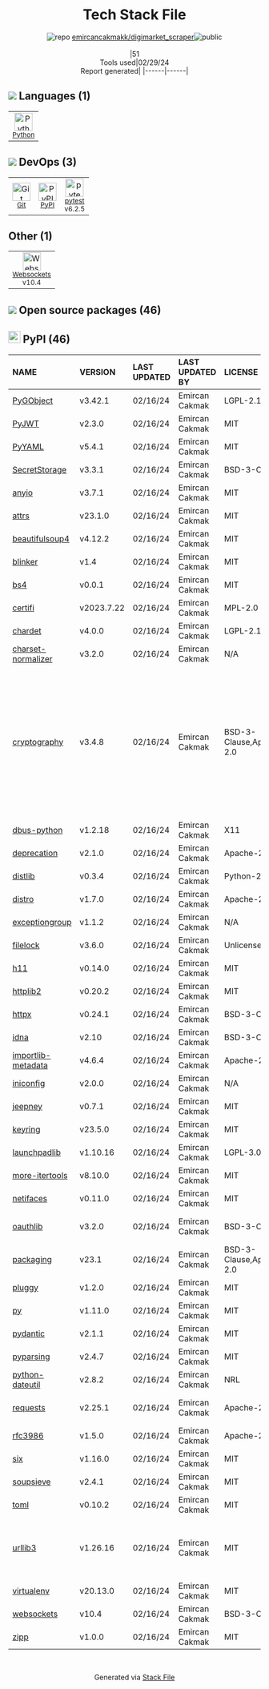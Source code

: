 <!--
&lt;--- Readme.md Snippet without images Start ---&gt;
## Tech Stack
emircancakmakk/digimarket_scraper is built on the following main stack:

- [Python](https://www.python.org) – Languages
- [pytest](http://pytest.org/latest/) – Testing Frameworks

Full tech stack [here](/techstack.md)

&lt;--- Readme.md Snippet without images End ---&gt;

&lt;--- Readme.md Snippet with images Start ---&gt;
## Tech Stack
emircancakmakk/digimarket_scraper is built on the following main stack:

- <img width='25' height='25' src='https://img.stackshare.io/service/993/pUBY5pVj.png' alt='Python'/> [Python](https://www.python.org) – Languages
- <img width='25' height='25' src='https://img.stackshare.io/service/4586/Lu99Qe0Z_400x400.png' alt='pytest'/> [pytest](http://pytest.org/latest/) – Testing Frameworks

Full tech stack [here](/techstack.md)

&lt;--- Readme.md Snippet with images End ---&gt;
-->
<div align="center">

# Tech Stack File
![](https://img.stackshare.io/repo.svg "repo") [emircancakmakk/digimarket_scraper](https://github.com/emircancakmakk/digimarket_scraper)![](https://img.stackshare.io/public_badge.svg "public")
<br/><br/>
|51<br/>Tools used|02/29/24 <br/>Report generated|
|------|------|
</div>

## <img src='https://img.stackshare.io/languages.svg'/> Languages (1)
<table><tr>
  <td align='center'>
  <img width='36' height='36' src='https://img.stackshare.io/service/993/pUBY5pVj.png' alt='Python'>
  <br>
  <sub><a href="https://www.python.org">Python</a></sub>
  <br>
  <sub></sub>
</td>

</tr>
</table>

## <img src='https://img.stackshare.io/devops.svg'/> DevOps (3)
<table><tr>
  <td align='center'>
  <img width='36' height='36' src='https://img.stackshare.io/service/1046/git.png' alt='Git'>
  <br>
  <sub><a href="http://git-scm.com/">Git</a></sub>
  <br>
  <sub></sub>
</td>

<td align='center'>
  <img width='36' height='36' src='https://img.stackshare.io/service/12572/-RIWgodF_400x400.jpg' alt='PyPI'>
  <br>
  <sub><a href="https://pypi.org/">PyPI</a></sub>
  <br>
  <sub></sub>
</td>

<td align='center'>
  <img width='36' height='36' src='https://img.stackshare.io/service/4586/Lu99Qe0Z_400x400.png' alt='pytest'>
  <br>
  <sub><a href="http://pytest.org/latest/">pytest</a></sub>
  <br>
  <sub>v6.2.5</sub>
</td>

</tr>
</table>

## Other (1)
<table><tr>
  <td align='center'>
  <img width='36' height='36' src='https://img.stackshare.io/service/4220/LNPwoiWi_400x400.jpg' alt='Websockets'>
  <br>
  <sub><a href="https://developer.mozilla.org/en-US/docs/Web/API/WebSockets_API">Websockets</a></sub>
  <br>
  <sub>v10.4</sub>
</td>

</tr>
</table>


## <img src='https://img.stackshare.io/group.svg' /> Open source packages (46)</h2>

## <img width='24' height='24' src='https://img.stackshare.io/service/12572/-RIWgodF_400x400.jpg'/> PyPI (46)

|NAME|VERSION|LAST UPDATED|LAST UPDATED BY|LICENSE|VULNERABILITIES|
|:------|:------|:------|:------|:------|:------|
|[PyGObject](https://pypi.org/project/PyGObject)|v3.42.1|02/16/24|Emircan Cakmak |LGPL-2.1+|N/A|
|[PyJWT](https://pypi.org/project/PyJWT)|v2.3.0|02/16/24|Emircan Cakmak |MIT|N/A|
|[PyYAML](https://pypi.org/project/PyYAML)|v5.4.1|02/16/24|Emircan Cakmak |MIT|N/A|
|[SecretStorage](https://pypi.org/project/SecretStorage)|v3.3.1|02/16/24|Emircan Cakmak |BSD-3-Clause|N/A|
|[anyio](https://pypi.org/project/anyio)|v3.7.1|02/16/24|Emircan Cakmak |MIT|N/A|
|[attrs](https://pypi.org/project/attrs)|v23.1.0|02/16/24|Emircan Cakmak |MIT|N/A|
|[beautifulsoup4](https://pypi.org/project/beautifulsoup4)|v4.12.2|02/16/24|Emircan Cakmak |MIT|N/A|
|[blinker](https://pypi.org/project/blinker)|v1.4|02/16/24|Emircan Cakmak |MIT|N/A|
|[bs4](https://pypi.org/project/bs4)|v0.0.1|02/16/24|Emircan Cakmak |MIT|N/A|
|[certifi](https://pypi.org/project/certifi)|v2023.7.22|02/16/24|Emircan Cakmak |MPL-2.0|N/A|
|[chardet](https://pypi.org/project/chardet)|v4.0.0|02/16/24|Emircan Cakmak |LGPL-2.1|N/A|
|[charset-normalizer](https://pypi.org/project/charset-normalizer)|v3.2.0|02/16/24|Emircan Cakmak |N/A|N/A|
|[cryptography](https://pypi.org/project/cryptography)|v3.4.8|02/16/24|Emircan Cakmak |BSD-3-Clause,Apache-2.0|[CVE-2023-0286](https://github.com/advisories/GHSA-x4qr-2fvf-3mr5) (High)<br/>[CVE-2023-50782](https://github.com/advisories/GHSA-3ww4-gg4f-jr7f) (High)<br/>[CVE-2023-49083](https://github.com/advisories/GHSA-jfhm-5ghh-2f97) (Moderate)<br/>[CVE-2023-23931](https://github.com/advisories/GHSA-w7pp-m8wf-vj6r) (Moderate)<br/>[CVE-2024-0727](https://github.com/advisories/GHSA-9v9h-cgj8-h64p) (Moderate)<br/>[](https://github.com/advisories/GHSA-v8gr-m533-ghj9) (Low)<br/>[](https://github.com/advisories/GHSA-5cpq-8wj7-hf2v) (Low)<br/>[](https://github.com/advisories/GHSA-jm77-qphf-c4w8) (Low)|
|[dbus-python](https://pypi.org/project/dbus-python)|v1.2.18|02/16/24|Emircan Cakmak |X11|N/A|
|[deprecation](https://pypi.org/project/deprecation)|v2.1.0|02/16/24|Emircan Cakmak |Apache-2.0|N/A|
|[distlib](https://pypi.org/project/distlib)|v0.3.4|02/16/24|Emircan Cakmak |Python-2.0|N/A|
|[distro](https://pypi.org/project/distro)|v1.7.0|02/16/24|Emircan Cakmak |Apache-2.0|N/A|
|[exceptiongroup](https://pypi.org/project/exceptiongroup)|v1.1.2|02/16/24|Emircan Cakmak |N/A|N/A|
|[filelock](https://pypi.org/project/filelock)|v3.6.0|02/16/24|Emircan Cakmak |Unlicense|N/A|
|[h11](https://pypi.org/project/h11)|v0.14.0|02/16/24|Emircan Cakmak |MIT|N/A|
|[httplib2](https://pypi.org/project/httplib2)|v0.20.2|02/16/24|Emircan Cakmak |MIT|N/A|
|[httpx](https://pypi.org/project/httpx)|v0.24.1|02/16/24|Emircan Cakmak |BSD-3-Clause|N/A|
|[idna](https://pypi.org/project/idna)|v2.10|02/16/24|Emircan Cakmak |BSD-3-Clause|N/A|
|[importlib-metadata](https://pypi.org/project/importlib-metadata)|v4.6.4|02/16/24|Emircan Cakmak |Apache-2.0|N/A|
|[iniconfig](https://pypi.org/project/iniconfig)|v2.0.0|02/16/24|Emircan Cakmak |N/A|N/A|
|[jeepney](https://pypi.org/project/jeepney)|v0.7.1|02/16/24|Emircan Cakmak |MIT|N/A|
|[keyring](https://pypi.org/project/keyring)|v23.5.0|02/16/24|Emircan Cakmak |MIT|N/A|
|[launchpadlib](https://pypi.org/project/launchpadlib)|v1.10.16|02/16/24|Emircan Cakmak |LGPL-3.0|N/A|
|[more-itertools](https://pypi.org/project/more-itertools)|v8.10.0|02/16/24|Emircan Cakmak |MIT|N/A|
|[netifaces](https://pypi.org/project/netifaces)|v0.11.0|02/16/24|Emircan Cakmak |MIT|N/A|
|[oauthlib](https://pypi.org/project/oauthlib)|v3.2.0|02/16/24|Emircan Cakmak |BSD-3-Clause|[CVE-2022-36087](https://github.com/advisories/GHSA-3pgj-pg6c-r5p7) (Moderate)|
|[packaging](https://pypi.org/project/packaging)|v23.1|02/16/24|Emircan Cakmak |BSD-3-Clause,Apache-2.0|N/A|
|[pluggy](https://pypi.org/project/pluggy)|v1.2.0|02/16/24|Emircan Cakmak |MIT|N/A|
|[py](https://pypi.org/project/py)|v1.11.0|02/16/24|Emircan Cakmak |MIT|[CVE-2022-42969](https://github.com/advisories/GHSA-w596-4wvx-j9j6) (High)|
|[pydantic](https://pypi.org/project/pydantic)|v2.1.1|02/16/24|Emircan Cakmak |MIT|N/A|
|[pyparsing](https://pypi.org/project/pyparsing)|v2.4.7|02/16/24|Emircan Cakmak |MIT|N/A|
|[python-dateutil](https://pypi.org/project/python-dateutil)|v2.8.2|02/16/24|Emircan Cakmak |NRL|N/A|
|[requests](https://pypi.org/project/requests)|v2.25.1|02/16/24|Emircan Cakmak |Apache-2.0|[CVE-2023-32681](https://github.com/advisories/GHSA-j8r2-6x86-q33q) (Moderate)|
|[rfc3986](https://pypi.org/project/rfc3986)|v1.5.0|02/16/24|Emircan Cakmak |Apache-2.0|N/A|
|[six](https://pypi.org/project/six)|v1.16.0|02/16/24|Emircan Cakmak |MIT|N/A|
|[soupsieve](https://pypi.org/project/soupsieve)|v2.4.1|02/16/24|Emircan Cakmak |MIT|N/A|
|[toml](https://pypi.org/project/toml)|v0.10.2|02/16/24|Emircan Cakmak |MIT|N/A|
|[urllib3](https://pypi.org/project/urllib3)|v1.26.16|02/16/24|Emircan Cakmak |MIT|[CVE-2023-45803](https://github.com/advisories/GHSA-g4mx-q9vg-27p4) (Moderate)<br/>[CVE-2023-43804](https://github.com/advisories/GHSA-v845-jxx5-vc9f) (Moderate)|
|[virtualenv](https://pypi.org/project/virtualenv)|v20.13.0|02/16/24|Emircan Cakmak |MIT|N/A|
|[websockets](https://pypi.org/project/websockets)|v10.4|02/16/24|Emircan Cakmak |BSD-3-Clause|N/A|
|[zipp](https://pypi.org/project/zipp)|v1.0.0|02/16/24|Emircan Cakmak |MIT|N/A|

<br/>
<div align='center'>

Generated via [Stack File](https://github.com/marketplace/stack-file)
